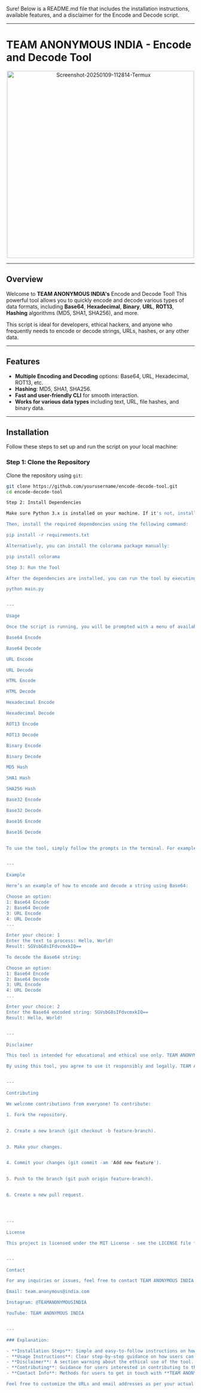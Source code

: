Sure! Below is a README.md file that includes the installation instructions, available features, and a disclaimer for the Encode and Decode script.


---

# TEAM ANONYMOUS INDIA - Encode and Decode Tool

<p align="center">
  <img src="https://i.ibb.co/PG6Fmjg/Screenshot-20250109-112814-Termux.jpg" alt="Screenshot-20250109-112814-Termux" width="500"/>
</p>

---

## Overview

Welcome to **TEAM ANONYMOUS INDIA's** Encode and Decode Tool! This powerful tool allows you to quickly encode and decode various types of data formats, including **Base64**, **Hexadecimal**, **Binary**, **URL**, **ROT13**, **Hashing** algorithms (MD5, SHA1, SHA256), and more.

This script is ideal for developers, ethical hackers, and anyone who frequently needs to encode or decode strings, URLs, hashes, or any other data.

---

## Features

- **Multiple Encoding and Decoding** options: Base64, URL, Hexadecimal, ROT13, etc.
- **Hashing**: MD5, SHA1, SHA256.
- **Fast and user-friendly CLI** for smooth interaction.
- **Works for various data types** including text, URL, file hashes, and binary data.

---

## Installation

Follow these steps to set up and run the script on your local machine:

### Step 1: Clone the Repository

Clone the repository using `git`:

```bash
git clone https://github.com/yourusername/encode-decode-tool.git
cd encode-decode-tool

Step 2: Install Dependencies

Make sure Python 3.x is installed on your machine. If it's not, install it from python.org.

Then, install the required dependencies using the following command:

pip install -r requirements.txt

Alternatively, you can install the colorama package manually:

pip install colorama

Step 3: Run the Tool

After the dependencies are installed, you can run the tool by executing the Python script:

python main.py


---

Usage

Once the script is running, you will be prompted with a menu of available options. Here are the supported options:

Base64 Encode

Base64 Decode

URL Encode

URL Decode

HTML Encode

HTML Decode

Hexadecimal Encode

Hexadecimal Decode

ROT13 Encode

ROT13 Decode

Binary Encode

Binary Decode

MD5 Hash

SHA1 Hash

SHA256 Hash

Base32 Encode

Base32 Decode

Base16 Encode

Base16 Decode


To use the tool, simply follow the prompts in the terminal. For example, if you choose "Base64 Encode," the script will ask you to input the text you want to encode.


---

Example

Here’s an example of how to encode and decode a string using Base64:

Choose an option:
1: Base64 Encode
2: Base64 Decode
3: URL Encode
4: URL Decode
...

Enter your choice: 1
Enter the text to process: Hello, World!
Result: SGVsbG8sIFdvcmxkIQ==

To decode the Base64 string:

Choose an option:
1: Base64 Encode
2: Base64 Decode
3: URL Encode
4: URL Decode
...

Enter your choice: 2
Enter the Base64 encoded string: SGVsbG8sIFdvcmxkIQ==
Result: Hello, World!


---

Disclaimer

This tool is intended for educational and ethical use only. TEAM ANONYMOUS INDIA does not support or condone any illegal activities, including unauthorized access to networks or systems.

By using this tool, you agree to use it responsibly and legally. TEAM ANONYMOUS INDIA is not liable for any misuse of this tool.


---

Contributing

We welcome contributions from everyone! To contribute:

1. Fork the repository.


2. Create a new branch (git checkout -b feature-branch).


3. Make your changes.


4. Commit your changes (git commit -am 'Add new feature').


5. Push to the branch (git push origin feature-branch).


6. Create a new pull request.




---

License

This project is licensed under the MIT License - see the LICENSE file for details.


---

Contact

For any inquiries or issues, feel free to contact TEAM ANONYMOUS INDIA at:

Email: team.anonymous@india.com

Instagram: @TEAMANONYMOUSINDIA

YouTube: TEAM ANONYMOUS INDIA


---

### Explanation:

- **Installation Steps**: Simple and easy-to-follow instructions on how to clone the repository and install the required dependencies.
- **Usage Instructions**: Clear step-by-step guidance on how users can use the script.
- **Disclaimer**: A section warning about the ethical use of the tool.
- **Contributing**: Guidance for users interested in contributing to the project.
- **Contact Info**: Methods for users to get in touch with **TEAM ANONYMOUS INDIA**.

Feel free to customize the URLs and email addresses as per your actual contact details.

